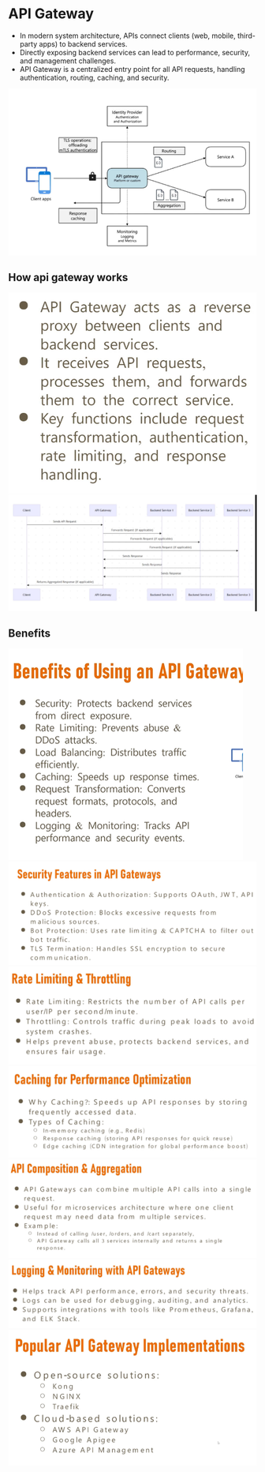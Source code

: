 # API Gateway

* In modern system architecture, APIs connect clients (web, mobile, third-party apps) to backend services.
* Directly exposing backend services can lead to performance, security, and management challenges.
* API Gateway is a centralized entry point for all API requests, handling authentication, routing, caching, and security.

![alt text](../images/image-7.png)

## How api gateway works
![alt text](../images/image-9.png)
![alt text](../images/image-10.png)

## Benefits
![alt text](../images/image-11.png)
![alt text](../images/image-12.png)
![alt text](../images/image-13.png)
![alt text](../images/image-14.png)
![alt text](../images/image-15.png)
![alt text](../images/image-16.png)
![alt text](../images/image-17.png)